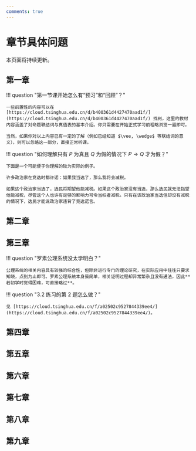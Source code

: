 ```yaml
---
comments: true
---
```


# 章节具体问题

本页面将持续更新。

## 第一章

!!! question "第一节课开始怎么有“预习”和“回顾”？"

    一些前置性的内容可以在 [https://cloud.tsinghua.edu.cn/d/b400361d4427470aad1f/](https://cloud.tsinghua.edu.cn/d/b400361d4427470aad1f/) 找到，这里的教材内容涵盖了对命题联结词与真值表的基本介绍。你只需要在开始正式学习前粗略浏览一遍即可。

    当然，如果你对以上内容已有一定的了解（例如已经知道 $\vee, \wedge$ 等联结词的意义），则可以忽略这一部分，直接正常听课。

!!! question "如何理解只有 $P$ 为真且 $Q$ 为假的情况下 $P \rightarrow Q$ 才为假？"

    下面是一个可能便于你理解的较为实际的例子。
    
    许多政治家在竞选时都许诺：如果我当选了，那么我将会减税。
    
    如果这个政治家当选了，选民将期望他能减税。如果这个政治家没有当选，那么选民就无法指望他能减税，尽管这个人也许有足够的影响力可令当权者减税。只有在该政治家当选但却没有减税的情况下，选民才能说政治家违背了竞选诺言。

## 第二章

## 第三章

!!! question "罗素公理系统没太学明白？"

    公理系统的相关内容具有较强的综合性，但除非进行专门的理论研究，在实际应用中往往只要求知晓，点到为止即可。罗素公理系统本身虽简单，相关证明过程却异常繁杂且没有通法，因此**若初学时觉得困难，可直接略过**。

!!! question "3.2 练习的第 2 题怎么做？"

    见 [https://cloud.tsinghua.edu.cn/f/a02502c9527844339ee4/](https://cloud.tsinghua.edu.cn/f/a02502c9527844339ee4/)。

## 第四章

## 第五章

## 第六章

## 第七章

## 第八章

## 第九章